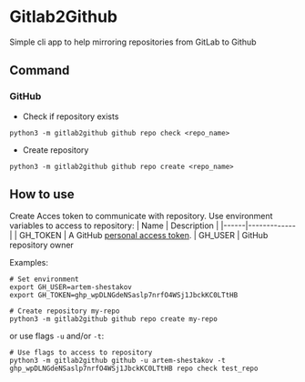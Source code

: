 # Gitlab2Github
Simple cli app to help mirroring repositories from GitLab to Github

## Command
### GitHub
* Check if repository exists
```shell
python3 -m gitlab2github github repo check <repo_name>
```
* Create repository
```shell
python3 -m gitlab2github github repo create <repo_name>
```

## How to use
Create Acces token to communicate with repository. Use environment variables to access to repository:
| Name | Description |
|------|-------------|
| GH_TOKEN | A GitHub [personal access token](https://docs.github.com/authentication/keeping-your-account-and-data-secure/creating-a-personal-access-token).
| GH_USER | GitHub repository owner

Examples:
```shell
# Set environment
export GH_USER=artem-shestakov
export GH_TOKEN=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

# Create repository my-repo
python3 -m gitlab2github github repo create my-repo
```
or use flags `-u` and/or `-t`:
```shell
# Use flags to access to repository
python3 -m gitlab2github github -u artem-shestakov -t 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 repo check test_repo
```

